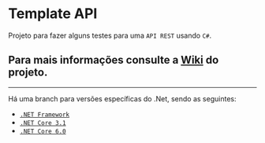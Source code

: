 # Template API

Projeto para fazer alguns testes para uma `API REST` usando `C#`.

## Para mais informações consulte a [Wiki] do projeto.
___

Há uma branch para versões específicas do .Net, sendo as seguintes:

- [`.NET Framework`](https://github.com/RenatoPacheco/DotNet.TemplateApi/tree/dot-net-framework)
- [`.NET Core 3.1`](https://github.com/RenatoPacheco/DotNet.TemplateApi/tree/dot-net-core-3)
- [`.NET Core 6.0`](https://github.com/RenatoPacheco/DotNet.TemplateApi/tree/dot-net-core-6)

[Wiki]: <https://github.com/RenatoPacheco/DotNetCore.TemplateApi/wiki>